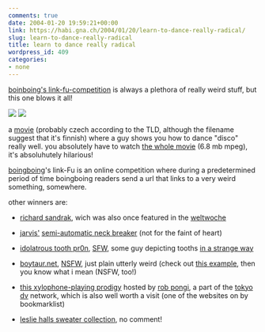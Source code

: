 ```yaml
---
comments: true
date: 2004-01-20 19:59:21+00:00
link: https://habi.gna.ch/2004/01/20/learn-to-dance-really-radical/
slug: learn-to-dance-really-radical
title: learn to dance really radical
wordpress_id: 409
categories:
- none
---
```


[boinboing's link-fu-competition](https://boingboing.net/2004_01_01_archive.html#107461898444256062) is always a plethora of really weird stuff, but this one blows it all!  

[![](https://habi.gna.ch/blog/images/diskofinska-tm.jpg)](https://habi.gna.ch/blog/images/diskofinska.jpg)  [![](https://habi.gna.ch/blog/images/diskofinska2-tm.jpg)](https://habi.gna.ch/blog/images/diskofinska2.jpg)  

a [movie](http://jimmac.musichall.cz/stuff/Discofinska.mpeg) (probably czech according to the TLD, although the filename suggest that it's finnish) where a guy shows you how to dance "disco" really well. you absolutely have to watch [the whole movie](http://jimmac.musichall.cz/stuff/Discofinska.mpeg)  (6.8 mb mpeg), it's absoluhutely hilarious!



[boingboing](https://boingboing.net)'s link-Fu is an online competition where during a predetermined period of time boingboing readers send a url that links to a very weird something, somewhere.  


other winners are:



	
  * [richard sandrak](http://www.richardsandrak.com/), wich was also once featured in the [weltwoche](http://weltwoche.ch/)

	
  * [jarvis'](http://www.technex.pl/supplier/Jarvis/Jarvisengl.htm) [semi-automatic neck breaker](http://www.technex.pl/supplier/Jarvis/engl/neck_breaker.htm) (not for the faint of heart)

	
  * [idolatrous tooth pr0n](http://32teethonline.com/dentart%20index2.htm), [SFW](http://www.acronymfinder.com/af-query.asp?String=exact&Acronym=sfw&Find=Find), some guy depicting tooths [in a strange way](http://32teethonline.com/dentart%20page7.htm)

	
  * [boytaur.net](http://boytaur.net/home.html), [NSFW](http://www.acronymfinder.com/af-query.asp?String=exact&Acronym=nsfw&Find=Find), just plain utterly weird (check out [this example](http://boytaur.net/sixandfour.html), then you know what i mean (NSFW, too!)

    
  * [this xylophone-playing prodigy](http://robpongi.com/pages/comboMOKINHI.html) hosted by [rob pongi](http://robpongi.com/pages/comboMOKINHI.html), a part of the [tokyo dv](http://www.tokyodv.com/) network, which is also well worth a visit (one of the websites on by bookmarklist)

  
  * [leslie halls sweater collection](http://www.lesliehall.com/8-sweaters.html), no comment!


